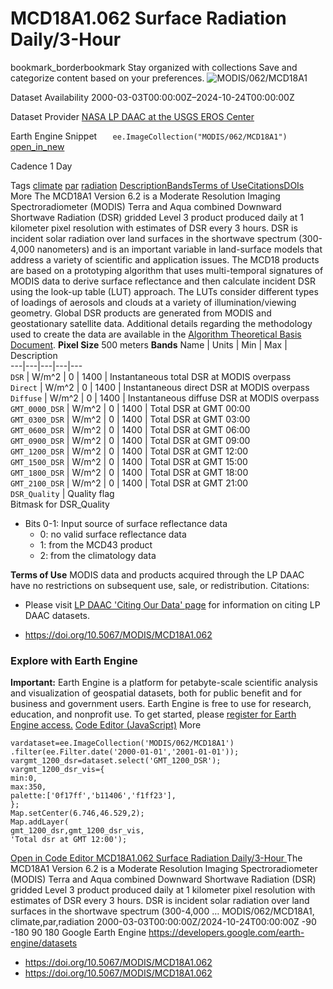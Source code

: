  
#  MCD18A1.062 Surface Radiation Daily/3-Hour 
bookmark_borderbookmark Stay organized with collections  Save and categorize content based on your preferences.
![MODIS/062/MCD18A1](https://developers.google.com/earth-engine/datasets/images/MODIS/MODIS_062_MCD18A1_sample.png) 

Dataset Availability
    2000-03-03T00:00:00Z–2024-10-24T00:00:00Z 

Dataset Provider
     [ NASA LP DAAC at the USGS EROS Center ](https://lpdaac.usgs.gov/products/mcd18a1v062/) 

Earth Engine Snippet
     `    ee.ImageCollection("MODIS/062/MCD18A1")   ` [ open_in_new ](https://code.earthengine.google.com/?scriptPath=Examples:Datasets/MODIS/MODIS_062_MCD18A1) 

Cadence
    1 Day 

Tags
     [climate](https://developers.google.com/earth-engine/datasets/tags/climate) [par](https://developers.google.com/earth-engine/datasets/tags/par) [radiation](https://developers.google.com/earth-engine/datasets/tags/radiation)
[Description](https://developers.google.com/earth-engine/datasets/catalog/MODIS_062_MCD18A1#description)[Bands](https://developers.google.com/earth-engine/datasets/catalog/MODIS_062_MCD18A1#bands)[Terms of Use](https://developers.google.com/earth-engine/datasets/catalog/MODIS_062_MCD18A1#terms-of-use)[Citations](https://developers.google.com/earth-engine/datasets/catalog/MODIS_062_MCD18A1#citations)[DOIs](https://developers.google.com/earth-engine/datasets/catalog/MODIS_062_MCD18A1#dois) More
The MCD18A1 Version 6.2 is a Moderate Resolution Imaging Spectroradiometer (MODIS) Terra and Aqua combined Downward Shortwave Radiation (DSR) gridded Level 3 product produced daily at 1 kilometer pixel resolution with estimates of DSR every 3 hours. DSR is incident solar radiation over land surfaces in the shortwave spectrum (300-4,000 nanometers) and is an important variable in land-surface models that address a variety of scientific and application issues. The MCD18 products are based on a prototyping algorithm that uses multi-temporal signatures of MODIS data to derive surface reflectance and then calculate incident DSR using the look-up table (LUT) approach. The LUTs consider different types of loadings of aerosols and clouds at a variety of illumination/viewing geometry. Global DSR products are generated from MODIS and geostationary satellite data. Additional details regarding the methodology used to create the data are available in the [Algorithm Theoretical Basis Document](https://lpdaac.usgs.gov/documents/106/MCD18_ATBD.pdf).
**Pixel Size** 500 meters 
**Bands**
Name | Units | Min | Max | Description  
---|---|---|---|---  
`DSR` | W/m^2 |  0  |  1400  | Instantaneous total DSR at MODIS overpass  
`Direct` | W/m^2 |  0  |  1400  | Instantaneous direct DSR at MODIS overpass  
`Diffuse` | W/m^2 |  0  |  1400  | Instantaneous diffuse DSR at MODIS overpass  
`GMT_0000_DSR` | W/m^2 |  0  |  1400  | Total DSR at GMT 00:00  
`GMT_0300_DSR` | W/m^2 |  0  |  1400  | Total DSR at GMT 03:00  
`GMT_0600_DSR` | W/m^2 |  0  |  1400  | Total DSR at GMT 06:00  
`GMT_0900_DSR` | W/m^2 |  0  |  1400  | Total DSR at GMT 09:00  
`GMT_1200_DSR` | W/m^2 |  0  |  1400  | Total DSR at GMT 12:00  
`GMT_1500_DSR` | W/m^2 |  0  |  1400  | Total DSR at GMT 15:00  
`GMT_1800_DSR` | W/m^2 |  0  |  1400  | Total DSR at GMT 18:00  
`GMT_2100_DSR` | W/m^2 |  0  |  1400  | Total DSR at GMT 21:00  
`DSR_Quality` | Quality flag  
Bitmask for DSR_Quality
  * Bits 0-1: Input source of surface reflectance data 
    * 0: no valid surface reflectance data
    * 1: from the MCD43 product
    * 2: from the climatology data

  
**Terms of Use**
MODIS data and products acquired through the LP DAAC have no restrictions on subsequent use, sale, or redistribution.
Citations:
  * Please visit [LP DAAC 'Citing Our Data' page](https://lpdaac.usgs.gov/citing_our_data) for information on citing LP DAAC datasets.


  * [ https://doi.org/10.5067/MODIS/MCD18A1.062 ](https://doi.org/10.5067/MODIS/MCD18A1.062)


### Explore with Earth Engine
**Important:** Earth Engine is a platform for petabyte-scale scientific analysis and visualization of geospatial datasets, both for public benefit and for business and government users. Earth Engine is free to use for research, education, and nonprofit use. To get started, please [register for Earth Engine access.](https://console.cloud.google.com/earth-engine)
[Code Editor (JavaScript)](https://developers.google.com/earth-engine/datasets/catalog/MODIS_062_MCD18A1#code-editor-javascript-sample) More
```
vardataset=ee.ImageCollection('MODIS/062/MCD18A1')
.filter(ee.Filter.date('2000-01-01','2001-01-01'));
vargmt_1200_dsr=dataset.select('GMT_1200_DSR');
vargmt_1200_dsr_vis={
min:0,
max:350,
palette:['0f17ff','b11406','f1ff23'],
};
Map.setCenter(6.746,46.529,2);
Map.addLayer(
gmt_1200_dsr,gmt_1200_dsr_vis,
'Total dsr at GMT 12:00');
```
[ Open in Code Editor ](https://code.earthengine.google.com/?scriptPath=Examples:Datasets/MODIS/MODIS_062_MCD18A1)
[ MCD18A1.062 Surface Radiation Daily/3-Hour ](https://developers.google.com/earth-engine/datasets/catalog/MODIS_062_MCD18A1)
The MCD18A1 Version 6.2 is a Moderate Resolution Imaging Spectroradiometer (MODIS) Terra and Aqua combined Downward Shortwave Radiation (DSR) gridded Level 3 product produced daily at 1 kilometer pixel resolution with estimates of DSR every 3 hours. DSR is incident solar radiation over land surfaces in the shortwave spectrum (300-4,000 …
MODIS/062/MCD18A1, climate,par,radiation 
2000-03-03T00:00:00Z/2024-10-24T00:00:00Z
-90 -180 90 180 
Google Earth Engine
https://developers.google.com/earth-engine/datasets
  * [ https://doi.org/10.5067/MODIS/MCD18A1.062 ](https://doi.org/https://lpdaac.usgs.gov/products/mcd18a1v062/)
  * [ https://doi.org/10.5067/MODIS/MCD18A1.062 ](https://doi.org/https://developers.google.com/earth-engine/datasets/catalog/MODIS_062_MCD18A1)


